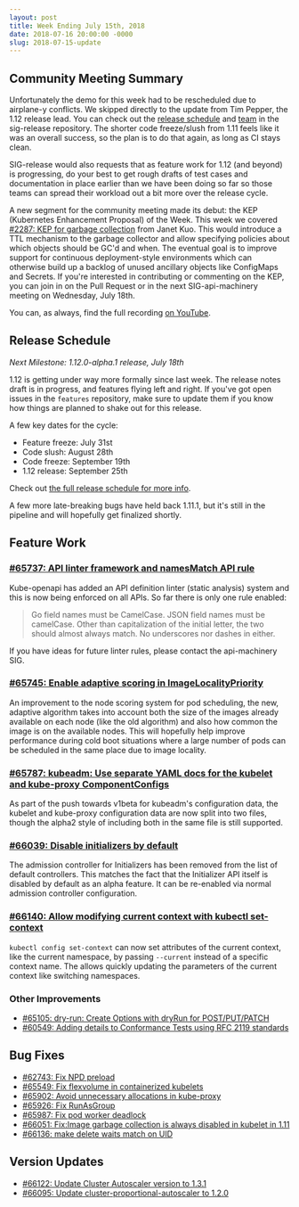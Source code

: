 ```yaml
---
layout: post
title: Week Ending July 15th, 2018
date: 2018-07-16 20:00:00 -0000
slug: 2018-07-15-update
---
```


## Community Meeting Summary

Unfortunately the demo for this week had to be rescheduled due to airplane-y conflicts. We skipped directly to the update from Tim Pepper, the 1.12 release lead. You can check out the [release schedule](https://github.com/kubernetes/sig-release/blob/master/releases/release-1.12/release-1.12.md) and [team](https://github.com/kubernetes/sig-release/blob/master/releases/release-1.12/release_team.md) in the sig-release repository. The shorter code freeze/slush from 1.11 feels like it was an overall success, so the plan is to do that again, as long as CI stays clean.

SIG-release would also requests that as feature work for 1.12 (and beyond) is progressing, do your best to get rough drafts of test cases and documentation in place earlier than we have been doing so far so those teams can spread their workload out a bit more over the release cycle.

A new segment for the community meeting made its debut: the KEP (Kubernetes Enhancement Proposal) of the Week. This week we covered [#2287: KEP for garbage collection](https://github.com/kubernetes/community/pull/2287) from Janet Kuo. This would introduce a TTL mechanism to the garbage collector and allow specifying policies about which objects should be GC'd and when. The eventual goal is to improve support for continuous deployment-style environments which can otherwise build up a backlog of unused ancillary objects like ConfigMaps and Secrets. If you're interested in contributing or commenting on the KEP, you can join in on the Pull Request or in the next SIG-api-machinery meeting on Wednesday, July 18th.

You can, as always, find the full recording [on YouTube](https://youtu.be/OBubmJhr8lE?t=4m18s).

## Release Schedule

*Next Milestone: 1.12.0-alpha.1 release, July 18th*

1.12 is getting under way more formally since last week. The release notes draft is in progress, and features flying left and right. If you've got open issues in the `features` repository, make
sure to update them if you know how things are planned to shake out for this release.

A few key dates for the cycle:

* Feature freeze: July 31st
* Code slush: August 28th
* Code freeze: September 19th
* 1.12 release: September 25th

Check out [the full release schedule for more info](https://github.com/kubernetes/sig-release/blob/master/releases/release-1.12/release-1.12.md).

A few more late-breaking bugs have held back 1.11.1, but it's still in the pipeline and will hopefully get finalized shortly.

## Feature Work

### [#65737: API linter framework and namesMatch API rule](https://github.com/kubernetes/kubernetes/pull/65737)

Kube-openapi has added an API definition linter (static analysis) system and this is now being enforced on all APIs. So far there is only one rule enabled:

> Go field names must be CamelCase. JSON field names must be camelCase. Other than capitalization of the initial letter, the two should almost always match. No underscores nor dashes in either.

If you have ideas for future linter rules, please contact the api-machinery SIG.

### [#65745: Enable adaptive scoring in ImageLocalityPriority](https://github.com/kubernetes/kubernetes/pull/65745)

An improvement to the node scoring system for pod scheduling, the new, adaptive algorithm takes into account both the size of the images already available on each node (like the old algorithm) and also how common the image is on the available nodes. This will hopefully help improve performance during cold boot situations where a large number of pods can be scheduled in the same place due to image locality.

### [#65787: kubeadm: Use separate YAML docs for the kubelet and kube-proxy ComponentConfigs](https://github.com/kubernetes/kubernetes/pull/65787)

As part of the push towards v1beta for kubeadm's configuration data, the kubelet and kube-proxy configuration data are now split into two files, though the alpha2 style of including both in the same file is still supported.

### [#66039: Disable initializers by default](https://github.com/kubernetes/kubernetes/pull/66039)

The admission controller for Initializers has been removed from the list of default controllers. This matches the fact that the Initializer API itself is disabled by default as an alpha feature. It can be re-enabled via normal admission controller configuration.

### [#66140: Allow modifying current context with kubectl set-context](https://github.com/kubernetes/kubernetes/pull/66140)

`kubectl config set-context` can now set attributes of the current context, like the current namespace, by passing `--current` instead of a specific context name. The allows quickly updating the parameters of the current context like switching namespaces.

### Other Improvements

* [#65105: dry-run: Create Options with dryRun for POST/PUT/PATCH](https://github.com/kubernetes/kubernetes/pull/65105)
* [#60549: Adding details to Conformance Tests using RFC 2119 standards](https://github.com/kubernetes/kubernetes/pull/60549)

## Bug Fixes

* [#62743: Fix NPD preload](https://github.com/kubernetes/kubernetes/pull/62743)
* [#65549: Fix flexvolume in containerized kubelets](https://github.com/kubernetes/kubernetes/pull/65549)
* [#65902: Avoid unnecessary allocations in kube-proxy](https://github.com/kubernetes/kubernetes/pull/65902)
* [#65926: Fix RunAsGroup](https://github.com/kubernetes/kubernetes/pull/65926)
* [#65987: Fix pod worker deadlock](https://github.com/kubernetes/kubernetes/pull/65987)
* [#66051: Fix:Image garbage collection is always disabled in kubelet in 1.11](https://github.com/kubernetes/kubernetes/pull/66051)
* [#66136: make delete waits match on UID](https://github.com/kubernetes/kubernetes/pull/66136)

## Version Updates

* [#66122: Update Cluster Autoscaler version to 1.3.1](https://github.com/kubernetes/kubernetes/pull/66122)
* [#66095: Update cluster-proportional-autoscaler to 1.2.0](https://github.com/kubernetes/kubernetes/pull/66095)
